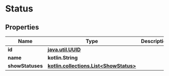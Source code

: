 
# Status

## Properties
Name | Type | Description | Notes
------------ | ------------- | ------------- | -------------
**id** | [**java.util.UUID**](java.util.UUID.md) |  |  [optional]
**name** | **kotlin.String** |  |  [optional]
**showStatuses** | [**kotlin.collections.List&lt;ShowStatus&gt;**](ShowStatus.md) |  |  [optional]




